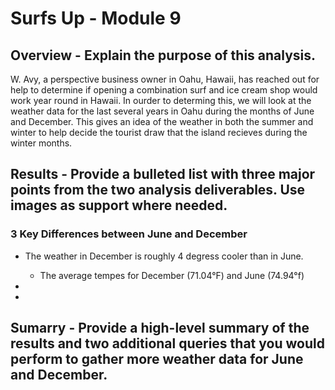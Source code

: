 # Surfs Up - Module 9

## Overview - Explain the purpose of this analysis.
W. Avy, a perspective business owner in Oahu, Hawaii, has reached out for help to determine if opening a combination surf and ice cream shop would work year round in Hawaii. In ourder to determing this, we will look at the weather data for the last several years in Oahu during the months of June and December. This gives an idea of the weather in both the summer and winter to help decide the tourist draw that the island recieves during the winter months. 

## Results - Provide a bulleted list with three major points from the two analysis deliverables. Use images as support where needed.
### 3 Key Differences between June and December



- The weather in December is roughly 4 degress cooler than in June. 
    - The average tempes for December (71.04°F) and June (74.94°f) 

-

-

## Sumarry - Provide a high-level summary of the results and two additional queries that you would perform to gather more weather data for June and December.
